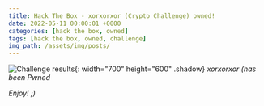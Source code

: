 ```yaml
---
title: Hack The Box - xorxorxor (Crypto Challenge) owned!
date: 2022-05-11 00:00:01 +0000
categories: [hack the box, owned]
tags: [hack the box, owned, challenge]
img_path: /assets/img/posts/
---
```


![Challenge results](owned-xorxorxor.png){: width="700" height="600" .shadow}
_xorxorxor (has been Pwned_

_Enjoy! ;)_
